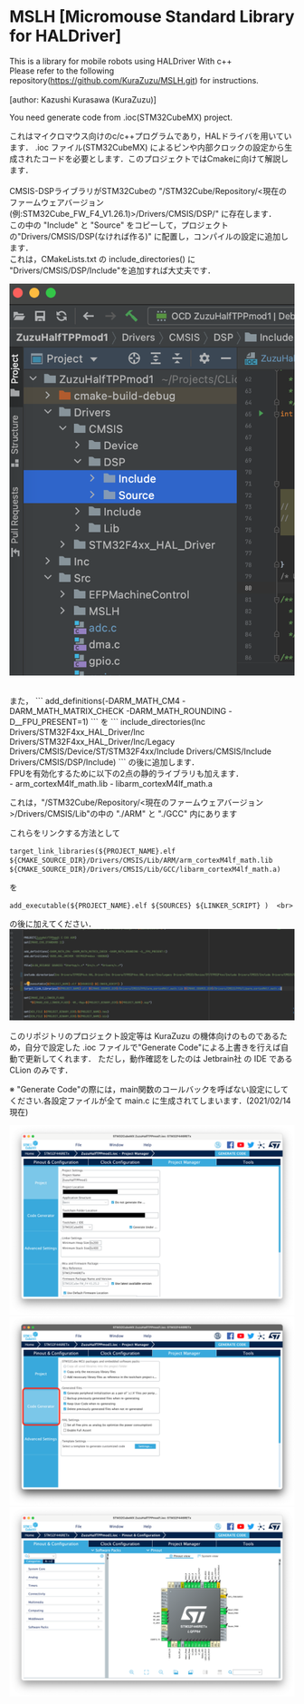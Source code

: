 # MSLH [Micromouse Standard Library for HALDriver]

This is a library for mobile robots using HALDriver With c++ <br>
Please refer to the following repository(https://github.com/KuraZuzu/MSLH.git) for instructions.<br>
<br>
[author: Kazushi Kurasawa (KuraZuzu)]

You need generate code from .ioc(STM32CubeMX) project. <br>

これはマイクロマウス向けのc/c++プログラムであり，HALドライバを用いています．
.ioc ファイル(STM32CubeMX) によるピンや内部クロックの設定から生成されたコードを必要とします．このプロジェクトではCmakeに向けて解説します． <br>
<br>
CMSIS-DSPライブラリがSTM32Cubeの "/STM32Cube/Repository/<現在のファームウェアバージョン(例:STM32Cube_FW_F4_V1.26.1)>/Drivers/CMSIS/DSP/" に存在します．<br>
この中の "Include" と "Source" をコピーして，プロジェクトの"Drivers/CMSIS/DSP(なければ作る)" に配置し，コンパイルの設定に追加します．<br>
これは，CMakeLists.txt の include_directories() に "Drivers/CMSIS/DSP/Include"を追加すれば大丈夫です．

![instructions image](images/image_DirectoryStruct.png)

<br>
また，
```
add_definitions(-DARM_MATH_CM4 -DARM_MATH_MATRIX_CHECK -DARM_MATH_ROUNDING -D__FPU_PRESENT=1)
```
を
```
include_directories(Inc Drivers/STM32F4xx_HAL_Driver/Inc Drivers/STM32F4xx_HAL_Driver/Inc/Legacy Drivers/CMSIS/Device/ST/STM32F4xx/Include Drivers/CMSIS/Include Drivers/CMSIS/DSP/Include)
```
の後に追加します．
<br>
FPUを有効化するために以下の2点の静的ライブラリも加えます．<br>
- arm_cortexM4lf_math.lib
- libarm_cortexM4lf_math.a <br>

これは，"/STM32Cube/Repository/<現在のファームウェアバージョン>/Drivers/CMSIS/Lib"の中の "./ARM" と "./GCC" 内にあります<br>


これらをリンクする方法として
<br>
```
target_link_libraries(${PROJECT_NAME}.elf ${CMAKE_SOURCE_DIR}/Drivers/CMSIS/Lib/ARM/arm_cortexM4lf_math.lib ${CMAKE_SOURCE_DIR}/Drivers/CMSIS/Lib/GCC/libarm_cortexM4lf_math.a)
```
を
```
add_executable(${PROJECT_NAME}.elf ${SOURCES} ${LINKER_SCRIPT} )  <br>
```
の後に加えてください．
![instructions image](images/image_For_FPUSetting.png)

このリポジトリのプロジェクト設定等は KuraZuzu の機体向けのものであるため，自分で設定した .ioc ファイルで"Generate Code"による上書きを行えば自動で更新してくれます．
ただし，動作確認をしたのは Jetbrain社 の IDE である CLion のみです．

※ "Generate Code"の際には，main関数のコールバックを呼ばない設定にしてください.各設定ファイルが全て main.c に生成されてしまいます．(2021/02/14 現在)

![instructions image](images/image_GenerateCode_STM32CubeMX.png)
![instructions image](images/image_GenerateCodeSetting_STM32CubeMX.png)
![instructions image](images/image_SettingPins_STM32CubeMX.png)

